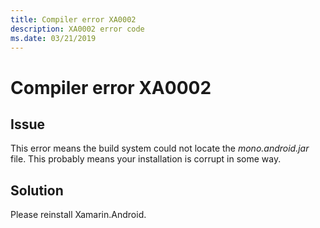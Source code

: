 ```yaml
---
title: Compiler error XA0002
description: XA0002 error code
ms.date: 03/21/2019
---
```

# Compiler error XA0002

## Issue

This error means the build system could not locate the
*mono.android.jar* file. This probably means your installation
is corrupt in some way.

## Solution

Please reinstall Xamarin.Android.